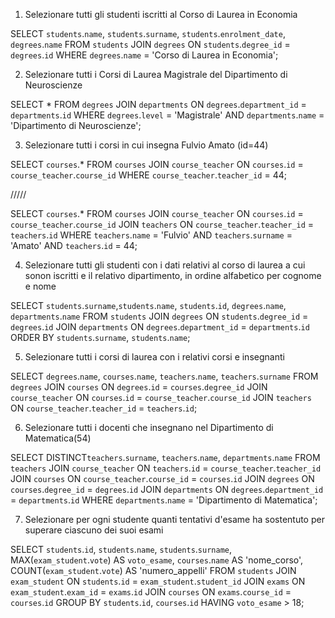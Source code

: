 1. Selezionare tutti gli studenti iscritti al Corso di Laurea in Economia

SELECT `students`.`name`, `students`.`surname`, `students`.`enrolment_date`, `degrees`.`name`
FROM `students` 
JOIN `degrees` ON `students`.`degree_id` = `degrees`.`id`
WHERE `degrees`.`name` = 'Corso di Laurea in Economia';

2. Selezionare tutti i Corsi di Laurea Magistrale del Dipartimento di Neuroscienze

SELECT *
FROM `degrees`
JOIN `departments` ON `degrees`.`department_id` = `departments`.`id`
WHERE `degrees`.`level` = 'Magistrale'
AND `departments`.`name` = 'Dipartimento di Neuroscienze';

3. Selezionare tutti i corsi in cui insegna Fulvio Amato (id=44)

SELECT `courses`.*
FROM `courses` 
JOIN `course_teacher` ON `courses`.`id` = `course_teacher`.`course_id`
WHERE `course_teacher`.`teacher_id` = 44;

/////

SELECT `courses`.*
FROM `courses` 
JOIN `course_teacher` ON `courses`.`id` = `course_teacher`.`course_id`
JOIN `teachers` ON `course_teacher`.`teacher_id` = `teachers`.`id`
WHERE `teachers`.`name` = 'Fulvio'
AND `teachers`.`surname` = 'Amato'
AND `teachers`.`id` = 44;

4. Selezionare tutti gli studenti  con i dati relativi al corso di laurea a cui sonon iscritti e il relativo dipartimento, in ordine alfabetico per cognome e nome

SELECT `students`.`surname`,`students`.`name`, `students`.`id`, `degrees`.`name`, `departments`.`name`
FROM `students` 
JOIN `degrees` ON `students`.`degree_id` = `degrees`.`id`
JOIN `departments` ON `degrees`.`department_id` = `departments`.`id`
ORDER BY `students`.`surname`, `students`.`name`;

5. Selezionare tutti i corsi di laurea con i relativi corsi e insegnanti

SELECT `degrees`.`name`, `courses`.`name`, `teachers`.`name`, `teachers`.`surname`
FROM `degrees`
JOIN `courses` ON `degrees`.`id` = `courses`.`degree_id`
JOIN `course_teacher` ON `courses`.`id` = `course_teacher`.`course_id`
JOIN `teachers` ON `course_teacher`.`teacher_id` = `teachers`.`id`;

6. Selezionare tutti i docenti che insegnano nel Dipartimento di Matematica(54)

SELECT DISTINCT`teachers`.`surname`, `teachers`.`name`, `departments`.`name`
FROM `teachers`
JOIN `course_teacher` ON `teachers`.`id` = `course_teacher`.`teacher_id`
JOIN `courses` ON `course_teacher`.`course_id` = `courses`.`id`
JOIN `degrees` ON `courses`.`degree_id` = `degrees`.`id`
JOIN `departments` ON `degrees`.`department_id` = `departments`.`id`
WHERE `departments`.`name` = 'Dipartimento di Matematica';

7. Selezionare per ogni studente quanti tentativi d'esame ha sostentuto per superare ciascuno dei suoi esami

SELECT `students`.`id`, `students`.`name`, `students`.`surname`, MAX(`exam_student`.`vote`) AS `voto_esame`,
`courses`.`name` AS 'nome_corso', COUNT(`exam_student`.`vote`) AS 'numero_appelli'
FROM `students`
JOIN `exam_student` ON `students`.`id` = `exam_student`.`student_id`
JOIN `exams` ON `exam_student`.`exam_id` = `exams`.`id`
JOIN `courses` ON `exams`.`course_id` = `courses`.`id`
GROUP BY `students`.`id`, `courses`.`id`
HAVING `voto_esame` > 18;